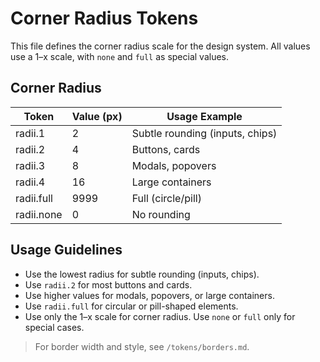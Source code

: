 # Corner Radius Tokens

This file defines the corner radius scale for the design system. All values use a 1–x scale, with `none` and `full` as special values.

## Corner Radius
| Token           | Value (px) | Usage Example         |
|-----------------|------------|-----------------------|
| radii.1         | 2          | Subtle rounding (inputs, chips) |
| radii.2         | 4          | Buttons, cards        |
| radii.3         | 8          | Modals, popovers      |
| radii.4         | 16         | Large containers      |
| radii.full      | 9999       | Full (circle/pill)    |
| radii.none      | 0          | No rounding           |

## Usage Guidelines
- Use the lowest radius for subtle rounding (inputs, chips).
- Use `radii.2` for most buttons and cards.
- Use higher values for modals, popovers, or large containers.
- Use `radii.full` for circular or pill-shaped elements.
- Use only the 1–x scale for corner radius. Use `none` or `full` only for special cases.

> For border width and style, see `/tokens/borders.md`.
